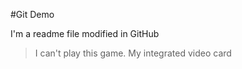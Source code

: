 #Git Demo

I'm a readme file modified in GitHub


> I can't play this game. My integrated video card